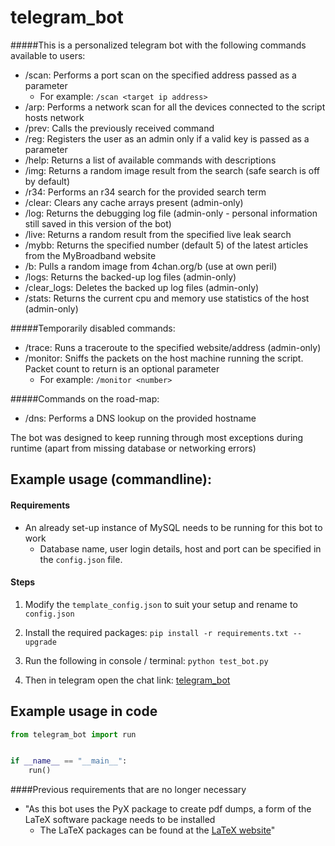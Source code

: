 # telegram_bot

#####This is a personalized telegram bot with the following commands available to users: 

- /scan: Performs a port scan on the specified address passed as a parameter 
    - For example: `/scan <target ip address>`
- /arp: Performs a network scan for all the devices connected to the script hosts network
- /prev: Calls the previously received command
- /reg: Registers the user as an admin only if a valid key is passed as a parameter
- /help: Returns a list of available commands with descriptions
- /img: Returns a random image result from the search (safe search is off by default)
- /r34: Performs an r34 search for the provided search term
- /clear: Clears any cache arrays present (admin-only)
- /log: Returns the debugging log file (admin-only - personal information still saved in this version of the bot)
- /live: Returns a random result from the specified live leak search
- /mybb: Returns the specified number (default 5) of the latest articles from the MyBroadband website
- /b: Pulls a random image from 4chan.org/b (use at own peril)
- /logs: Returns the backed-up log files (admin-only)
- /clear_logs: Deletes the backed up log files (admin-only)
- /stats: Returns the current cpu and memory use statistics of the host (admin-only)

#####Temporarily disabled commands:

- /trace: Runs a traceroute to the specified website/address (admin-only)
- /monitor: Sniffs the packets on the host machine running the script. Packet count to return is an optional parameter 
    - For example: `/monitor <number>`
    
#####Commands on the road-map:
- /dns: Performs a DNS lookup on the provided hostname

The bot was designed to keep running through most exceptions during runtime (apart from missing database or networking errors)

## Example usage (commandline): 

#### Requirements
- An already set-up instance of MySQL needs to be running for this bot to work 
    - Database name, user login details, host and port can be specified in the `config.json` file.

#### Steps
1. Modify the `template_config.json` to suit your setup and rename to `config.json`

2. Install the required packages: `pip install -r requirements.txt --upgrade`

3. Run the following in console / terminal: `python test_bot.py`

4. Then in telegram open the chat link: [telegram_bot](https://t.me/thotman_test_bot)

## Example usage in code
```python
from telegram_bot import run


if __name__ == "__main__":
    run()

```

####Previous requirements that are no longer necessary

- "As this bot uses the PyX package to create pdf dumps, a form of the LaTeX software package needs to be installed
    - The LaTeX packages can be found at the [LaTeX website](https://www.latex-project.org/get/#tex-distributions)"